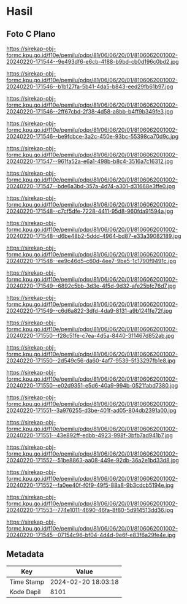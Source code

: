 # Hasil

## Foto C Plano

https://sirekap-obj-formc.kpu.go.id/f10e/pemilu/pdpr/81/06/06/20/01/8106062001002-20240220-171544--9e493df6-e6cb-4188-b9bd-cb0d196c0bd2.jpg

https://sirekap-obj-formc.kpu.go.id/f10e/pemilu/pdpr/81/06/06/20/01/8106062001002-20240220-171546--b1b127fa-5b41-4da5-b843-eed29fb61b97.jpg

https://sirekap-obj-formc.kpu.go.id/f10e/pemilu/pdpr/81/06/06/20/01/8106062001002-20240220-171546--2ff67cbd-2f38-4d58-a8bb-b4ff9b349fe3.jpg

https://sirekap-obj-formc.kpu.go.id/f10e/pemilu/pdpr/81/06/06/20/01/8106062001002-20240220-171546--be9fcbce-3a2c-450e-93bc-55398ca70d9c.jpg

https://sirekap-obj-formc.kpu.go.id/f10e/pemilu/pdpr/81/06/06/20/01/8106062001002-20240220-171547--961fa52a-e6a1-498b-b8c4-3516a7c16312.jpg

https://sirekap-obj-formc.kpu.go.id/f10e/pemilu/pdpr/81/06/06/20/01/8106062001002-20240220-171547--bde6a3bd-357a-4d74-a301-d31668e3ffe0.jpg

https://sirekap-obj-formc.kpu.go.id/f10e/pemilu/pdpr/81/06/06/20/01/8106062001002-20240220-171548--c7cf5dfe-7228-4411-95d8-960fda91594a.jpg

https://sirekap-obj-formc.kpu.go.id/f10e/pemilu/pdpr/81/06/06/20/01/8106062001002-20240220-171548--d6be48b2-5ddd-4964-bd87-e33a39082189.jpg

https://sirekap-obj-formc.kpu.go.id/f10e/pemilu/pdpr/81/06/06/20/01/8106062001002-20240220-171548--ee9c46d5-c60d-4ee7-9be5-1c1790f9491c.jpg

https://sirekap-obj-formc.kpu.go.id/f10e/pemilu/pdpr/81/06/06/20/01/8106062001002-20240220-171549--6892c5bb-3d3e-4f5d-9d32-afe25bfc76d7.jpg

https://sirekap-obj-formc.kpu.go.id/f10e/pemilu/pdpr/81/06/06/20/01/8106062001002-20240220-171549--c6d6a822-3dfd-4da9-8131-a9b1241fe72f.jpg

https://sirekap-obj-formc.kpu.go.id/f10e/pemilu/pdpr/81/06/06/20/01/8106062001002-20240220-171550--f28c51fe-c7ea-4d5a-8440-311467d852ab.jpg

https://sirekap-obj-formc.kpu.go.id/f10e/pemilu/pdpr/81/06/06/20/01/8106062001002-20240220-171550--2d549c56-da60-4af7-9539-5f33297fb1e8.jpg

https://sirekap-obj-formc.kpu.go.id/f10e/pemilu/pdpr/81/06/06/20/01/8106062001002-20240220-171550--e02d9351-e5d6-40a9-994b-0521fabd7380.jpg

https://sirekap-obj-formc.kpu.go.id/f10e/pemilu/pdpr/81/06/06/20/01/8106062001002-20240220-171551--3a976255-d3be-401f-ad05-804db2391a00.jpg

https://sirekap-obj-formc.kpu.go.id/f10e/pemilu/pdpr/81/06/06/20/01/8106062001002-20240220-171551--43e892ff-edbb-4923-998f-3bfb7ad941b7.jpg

https://sirekap-obj-formc.kpu.go.id/f10e/pemilu/pdpr/81/06/06/20/01/8106062001002-20240220-171552--51be8863-aa08-449e-92db-36a2e1bd33d8.jpg

https://sirekap-obj-formc.kpu.go.id/f10e/pemilu/pdpr/81/06/06/20/01/8106062001002-20240220-171552--fa0ee40f-f0f9-49f5-88a8-9b3cdcb5194e.jpg

https://sirekap-obj-formc.kpu.go.id/f10e/pemilu/pdpr/81/06/06/20/01/8106062001002-20240220-171553--774e1011-4690-46fa-8f80-5d914513dd36.jpg

https://sirekap-obj-formc.kpu.go.id/f10e/pemilu/pdpr/81/06/06/20/01/8106062001002-20240220-171545--07154c96-bf04-4d4d-9e6f-e83f6a29fe4e.jpg


## Metadata

| Key        | Value               |
| ---------- | ------------------- |
| Time Stamp | 2024-02-20 18:03:18 |
| Kode Dapil | 8101                |



